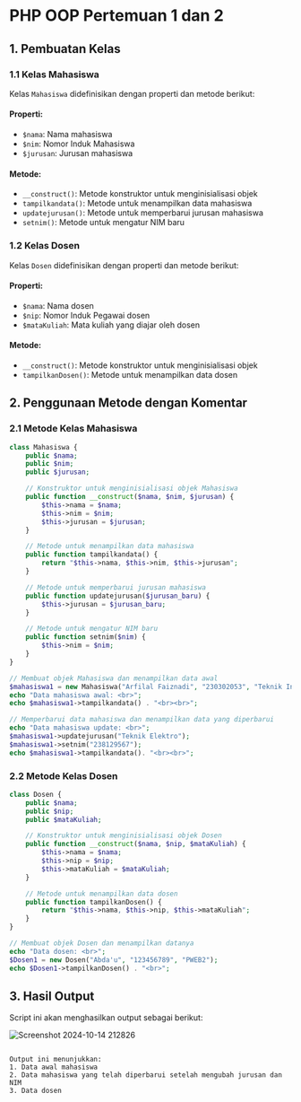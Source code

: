 # PHP OOP Pertemuan 1 dan 2

## 1. Pembuatan Kelas

### 1.1 Kelas Mahasiswa

Kelas `Mahasiswa` didefinisikan dengan properti dan metode berikut:

#### Properti:
- `$nama`: Nama mahasiswa
- `$nim`: Nomor Induk Mahasiswa
- `$jurusan`: Jurusan mahasiswa

#### Metode:
- `__construct()`: Metode konstruktor untuk menginisialisasi objek
- `tampilkandata()`: Metode untuk menampilkan data mahasiswa
- `updatejurusan()`: Metode untuk memperbarui jurusan mahasiswa
- `setnim()`: Metode untuk mengatur NIM baru

### 1.2 Kelas Dosen

Kelas `Dosen` didefinisikan dengan properti dan metode berikut:

#### Properti:
- `$nama`: Nama dosen
- `$nip`: Nomor Induk Pegawai dosen
- `$mataKuliah`: Mata kuliah yang diajar oleh dosen

#### Metode:
- `__construct()`: Metode konstruktor untuk menginisialisasi objek
- `tampilkanDosen()`: Metode untuk menampilkan data dosen

## 2. Penggunaan Metode dengan Komentar

### 2.1 Metode Kelas Mahasiswa

```php
class Mahasiswa {
    public $nama;
    public $nim;
    public $jurusan;

    // Konstruktor untuk menginisialisasi objek Mahasiswa
    public function __construct($nama, $nim, $jurusan) {
        $this->nama = $nama;
        $this->nim = $nim;
        $this->jurusan = $jurusan;
    }

    // Metode untuk menampilkan data mahasiswa
    public function tampilkandata() {
        return "$this->nama, $this->nim, $this->jurusan";
    }

    // Metode untuk memperbarui jurusan mahasiswa
    public function updatejurusan($jurusan_baru) {
        $this->jurusan = $jurusan_baru;
    }

    // Metode untuk mengatur NIM baru
    public function setnim($nim) {
        $this->nim = $nim;
    }
}

// Membuat objek Mahasiswa dan menampilkan data awal
$mahasiswa1 = new Mahasiswa("Arfilal Faiznadi", "230302053", "Teknik Informatika");
echo "Data mahasiswa awal: <br>";
echo $mahasiswa1->tampilkandata() . "<br><br>";

// Memperbarui data mahasiswa dan menampilkan data yang diperbarui
echo "Data mahasiswa update: <br>";
$mahasiswa1->updatejurusan("Teknik Elektro");
$mahasiswa1->setnim("238129567");
echo $mahasiswa1->tampilkandata(). "<br><br>";
```

### 2.2 Metode Kelas Dosen

```php
class Dosen {
    public $nama;
    public $nip;
    public $mataKuliah;

    // Konstruktor untuk menginisialisasi objek Dosen
    public function __construct($nama, $nip, $mataKuliah) {
        $this->nama = $nama;
        $this->nip = $nip;
        $this->mataKuliah = $mataKuliah;
    }

    // Metode untuk menampilkan data dosen
    public function tampilkanDosen() {
        return "$this->nama, $this->nip, $this->mataKuliah";
    }
}

// Membuat objek Dosen dan menampilkan datanya
echo "Data dosen: <br>";
$Dosen1 = new Dosen("Abda'u", "123456789", "PWEB2");
echo $Dosen1->tampilkanDosen() . "<br>";
```

## 3. Hasil Output

Script ini akan menghasilkan output sebagai berikut:

![Screenshot 2024-10-14 212826](https://github.com/user-attachments/assets/fa520ec0-81d6-4c11-8c4c-872f0bd8f0dc)

```

Output ini menunjukkan:
1. Data awal mahasiswa
2. Data mahasiswa yang telah diperbarui setelah mengubah jurusan dan NIM
3. Data dosen
